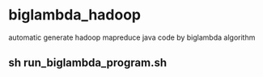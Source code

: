# biglambda_hadoop
automatic generate hadoop mapreduce java code by biglambda algorithm

## sh run_biglambda_program.sh
